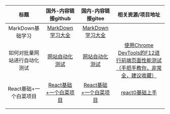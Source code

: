  | 标题        | 国外-内容链接github   |   国内-内容链接gitee  |  相关资源/项目地址  |
 | :--------:   | :-----: | :----:  | :----:|
 |  MarkDown基础学习    | [MarkDown学习大全](https://github.com/Rainy-xi/xixi/blob/master/Somebasics/markdown.md) | [MarkDown学习大全](https://gitee.com/xinyu2424502411/xixi/blob/master/Somebasics/markdown.md)  |        |
 |  如何对批量网站进行自动化测试       |  [网站自动化测试](https://github.com/Rainy-xi/xixi/blob/master/Somebasics/%E5%A6%82%E4%BD%95%E5%AF%B9%E6%89%B9%E9%87%8F%E7%BD%91%E7%AB%99%E8%BF%9B%E8%A1%8C%E8%87%AA%E5%8A%A8%E5%8C%96%E6%B5%8B%E8%AF%95.md)    | [网站自动化测试](https://gitee.com/xinyu2424502411/xixi/blob/master/Somebasics/%E5%A6%82%E4%BD%95%E5%AF%B9%E6%89%B9%E9%87%8F%E7%BD%91%E7%AB%99%E8%BF%9B%E8%A1%8C%E8%87%AA%E5%8A%A8%E5%8C%96%E6%B5%8B%E8%AF%95.md) | [使用Chrome DevTools的F12进行前端页面性能测试（手把手教你，非常全，建议收藏）](https://blog.csdn.net/weixin_56502375/article/details/126898266)      |
 |   React基础+一个白菜项目    |   [React基础+一个白菜项目](https://github.com/Rainy-xi/xixi/blob/master/Somebasics/react/React.md)                    |    [React基础+一个白菜项目](https://gitee.com/xinyu2424502411/xixi/blob/master/Somebasics/react/React.md)                 |         [react0基础上手](https://www.youtube.com/watch?v=0OtRL3jGBjo)            |
 |             |                       |                     |                     |
 |             |                       |                     |                     |